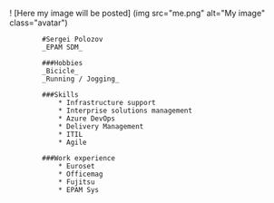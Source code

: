 ! [Here my image will be posted] (img src="me.png" alt="My image" class="avatar")
     
            #Sergei Polozov
            _EPAM SDM_
           
            ###Hobbies
            _Bicicle_
            _Running / Jogging_
       
            ###Skills
                * Infrastructure support
                * Interprise solutions management
                * Azure DevOps
                * Delivery Management
                * ITIL
                * Agile
  
            ###Work experience
                * Euroset
                * Officemag
                * Fujitsu
                * EPAM Sys
